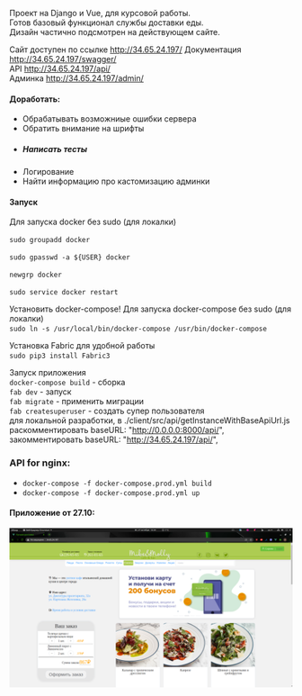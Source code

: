 Проект на Django и Vue, для курсовой работы.  
Готов базовый функционал службы доставки еды.  
Дизайн частично подсмотрен на действующем сайте.

Сайт доступен по ссылке http://34.65.24.197/
Документация http://34.65.24.197/swagger/   
API http://34.65.24.197/api/   
Админка http://34.65.24.197/admin/

#### Доработать:
- Обрабатывать возможниые ошибки сервера
- Обратить внимание на шрифты
- ##### Написать тесты
- Логирование
- Найти информацию про кастомизацию админки


#### Запуск
Для запуска docker без sudo (для локалки)

`sudo groupadd docker`

`sudo gpasswd -a ${USER} docker`

`newgrp docker`

`sudo service docker restart`

Установить docker-compose!
Для запуска docker-compose без sudo (для локалки)  
`sudo ln -s /usr/local/bin/docker-compose /usr/bin/docker-compose`

Установка Fabric для удобной работы  
`sudo pip3 install Fabric3`

Запуск приложения  
`docker-compose build` - сборка   
`fab dev` - запуск   
`fab migrate` - применить миграции  
`fab createsuperuser` - создать супер пользователя  
для локальной разработки, в ./client/src/api/getInstanceWithBaseApiUrl.js    
раскомментировать baseURL: "http://0.0.0.0:8000/api/",   
закомментировать baseURL: "http://34.65.24.197/api/", 

### API for nginx:
* `docker-compose -f docker-compose.prod.yml build` 
* `docker-compose -f docker-compose.prod.yml up` 

#### Приложение от 27.10:
![главная страница](screenshots/screen.png)​
